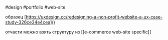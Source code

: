 #design #portfolio #web-site

образец
[https://uxdesign.cc/redesigning-a-non-profit-website-a-ux-case-study-326ce34e4cea]()

отчасти можно взять структуру из [[e-commerce web-site specific]]